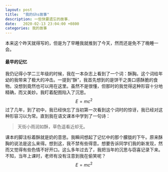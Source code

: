 ```yaml
---
layout: post
title:  "我的Ghs故事"
description: 一些快要遗忘的故事.
date:   2020-02-13 23:04:00 +0800
categories: 我的故事
---
```

本来这个昨天就得写的，但是为了早睡我就推到了今天，然而还是免不了晚睡一会。

#### 最早的记忆

我仍记得小学二三年级的时候，我在一本杂志上看到了一个词：酥胸。这个词给年幼的我带来了极大的冲击。一提到“酥”，我首先想到的是饼干之类口感酥脆的食物。没想到竟然也可以用在这里。虽然不是很懂，但那时的我觉得这种形容十分地精确，而又美妙。我盯着配图陷入了沉思。
$$E = mc^2$$
过了几年，到了初中，我已经快忘了当初第一次看到这个词时的惊讶，我已经对这种形容习以为常。直到我在语文课本中学到了一句诗：

> 天街小雨润如酥，草色遥看近却无。

课本的脚注标着酥就是奶的意思。我瞬间想起了记忆中的那个朦胧的下午。原来酥胸的说法是这么来得。想到这，我不禁有些得意。想要告诉同学们我的新发现，然而又觉得有些色情不好开口。这么多年过去了，我把当年的沉思与窃喜记录下来。不知，当年上课时，老师有没有注意到我在偷笑呢？
$$E = mc^2$$
